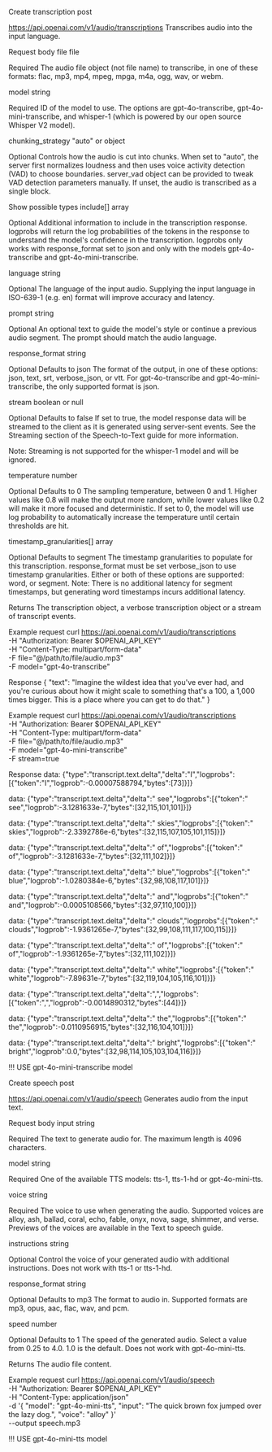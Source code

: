 



Create transcription
post
 
https://api.openai.com/v1/audio/transcriptions
Transcribes audio into the input language.

Request body
file
file

Required
The audio file object (not file name) to transcribe, in one of these formats: flac, mp3, mp4, mpeg, mpga, m4a, ogg, wav, or webm.

model
string

Required
ID of the model to use. The options are gpt-4o-transcribe, gpt-4o-mini-transcribe, and whisper-1 (which is powered by our open source Whisper V2 model).

chunking_strategy
"auto" or object

Optional
Controls how the audio is cut into chunks. When set to "auto", the server first normalizes loudness and then uses voice activity detection (VAD) to choose boundaries. server_vad object can be provided to tweak VAD detection parameters manually. If unset, the audio is transcribed as a single block.


Show possible types
include[]
array

Optional
Additional information to include in the transcription response. logprobs will return the log probabilities of the tokens in the response to understand the model's confidence in the transcription. logprobs only works with response_format set to json and only with the models gpt-4o-transcribe and gpt-4o-mini-transcribe.

language
string

Optional
The language of the input audio. Supplying the input language in ISO-639-1 (e.g. en) format will improve accuracy and latency.

prompt
string

Optional
An optional text to guide the model's style or continue a previous audio segment. The prompt should match the audio language.

response_format
string

Optional
Defaults to json
The format of the output, in one of these options: json, text, srt, verbose_json, or vtt. For gpt-4o-transcribe and gpt-4o-mini-transcribe, the only supported format is json.

stream
boolean or null

Optional
Defaults to false
If set to true, the model response data will be streamed to the client as it is generated using server-sent events. See the Streaming section of the Speech-to-Text guide for more information.

Note: Streaming is not supported for the whisper-1 model and will be ignored.

temperature
number

Optional
Defaults to 0
The sampling temperature, between 0 and 1. Higher values like 0.8 will make the output more random, while lower values like 0.2 will make it more focused and deterministic. If set to 0, the model will use log probability to automatically increase the temperature until certain thresholds are hit.

timestamp_granularities[]
array

Optional
Defaults to segment
The timestamp granularities to populate for this transcription. response_format must be set verbose_json to use timestamp granularities. Either or both of these options are supported: word, or segment. Note: There is no additional latency for segment timestamps, but generating word timestamps incurs additional latency.

Returns
The transcription object, a verbose transcription object or a stream of transcript events.


Example request
curl https://api.openai.com/v1/audio/transcriptions \
  -H "Authorization: Bearer $OPENAI_API_KEY" \
  -H "Content-Type: multipart/form-data" \
  -F file="@/path/to/file/audio.mp3" \
  -F model="gpt-4o-transcribe"

Response
{
  "text": "Imagine the wildest idea that you've ever had, and you're curious about how it might scale to something that's a 100, a 1,000 times bigger. This is a place where you can get to do that."
}



Example request
curl https://api.openai.com/v1/audio/transcriptions \
  -H "Authorization: Bearer $OPENAI_API_KEY" \
  -H "Content-Type: multipart/form-data" \
  -F file="@/path/to/file/audio.mp3" \
  -F model="gpt-4o-mini-transcribe" \
  -F stream=true

Response
data: {"type":"transcript.text.delta","delta":"I","logprobs":[{"token":"I","logprob":-0.00007588794,"bytes":[73]}]}

data: {"type":"transcript.text.delta","delta":" see","logprobs":[{"token":" see","logprob":-3.1281633e-7,"bytes":[32,115,101,101]}]}

data: {"type":"transcript.text.delta","delta":" skies","logprobs":[{"token":" skies","logprob":-2.3392786e-6,"bytes":[32,115,107,105,101,115]}]}

data: {"type":"transcript.text.delta","delta":" of","logprobs":[{"token":" of","logprob":-3.1281633e-7,"bytes":[32,111,102]}]}

data: {"type":"transcript.text.delta","delta":" blue","logprobs":[{"token":" blue","logprob":-1.0280384e-6,"bytes":[32,98,108,117,101]}]}

data: {"type":"transcript.text.delta","delta":" and","logprobs":[{"token":" and","logprob":-0.0005108566,"bytes":[32,97,110,100]}]}

data: {"type":"transcript.text.delta","delta":" clouds","logprobs":[{"token":" clouds","logprob":-1.9361265e-7,"bytes":[32,99,108,111,117,100,115]}]}

data: {"type":"transcript.text.delta","delta":" of","logprobs":[{"token":" of","logprob":-1.9361265e-7,"bytes":[32,111,102]}]}

data: {"type":"transcript.text.delta","delta":" white","logprobs":[{"token":" white","logprob":-7.89631e-7,"bytes":[32,119,104,105,116,101]}]}

data: {"type":"transcript.text.delta","delta":",","logprobs":[{"token":",","logprob":-0.0014890312,"bytes":[44]}]}

data: {"type":"transcript.text.delta","delta":" the","logprobs":[{"token":" the","logprob":-0.0110956915,"bytes":[32,116,104,101]}]}

data: {"type":"transcript.text.delta","delta":" bright","logprobs":[{"token":" bright","logprob":0.0,"bytes":[32,98,114,105,103,104,116]}]}



!!! USE gpt-4o-mini-transcribe model


Create speech
post
 
https://api.openai.com/v1/audio/speech
Generates audio from the input text.

Request body
input
string

Required
The text to generate audio for. The maximum length is 4096 characters.

model
string

Required
One of the available TTS models: tts-1, tts-1-hd or gpt-4o-mini-tts.

voice
string

Required
The voice to use when generating the audio. Supported voices are alloy, ash, ballad, coral, echo, fable, onyx, nova, sage, shimmer, and verse. Previews of the voices are available in the Text to speech guide.

instructions
string

Optional
Control the voice of your generated audio with additional instructions. Does not work with tts-1 or tts-1-hd.

response_format
string

Optional
Defaults to mp3
The format to audio in. Supported formats are mp3, opus, aac, flac, wav, and pcm.

speed
number

Optional
Defaults to 1
The speed of the generated audio. Select a value from 0.25 to 4.0. 1.0 is the default. Does not work with gpt-4o-mini-tts.

Returns
The audio file content.

Example request
curl https://api.openai.com/v1/audio/speech \
  -H "Authorization: Bearer $OPENAI_API_KEY" \
  -H "Content-Type: application/json" \
  -d '{
    "model": "gpt-4o-mini-tts",
    "input": "The quick brown fox jumped over the lazy dog.",
    "voice": "alloy"
  }' \
  --output speech.mp3


!!! USE gpt-4o-mini-tts model
